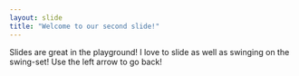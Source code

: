 ```yaml
---
layout: slide
title: "Welcome to our second slide!"
---
```

Slides are great in the playground!  I love to slide as well as swinging on the swing-set!
Use the left arrow to go back!
